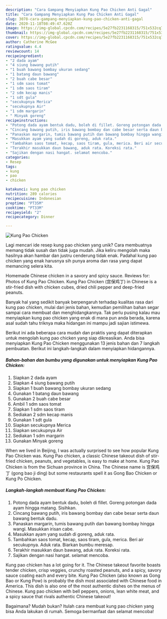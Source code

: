 ```yaml
---
description: "Cara Gampang Menyiapkan Kung Pao Chicken Anti Gagal"
title: "Cara Gampang Menyiapkan Kung Pao Chicken Anti Gagal"
slug: 3078-cara-gampang-menyiapkan-kung-pao-chicken-anti-gagal
date: 2020-11-18T08:49:47.620Z
image: https://img-global.cpcdn.com/recipes/5e27fb2231168315/751x532cq70/kung-pao-chicken-foto-resep-utama.jpg
thumbnail: https://img-global.cpcdn.com/recipes/5e27fb2231168315/751x532cq70/kung-pao-chicken-foto-resep-utama.jpg
cover: https://img-global.cpcdn.com/recipes/5e27fb2231168315/751x532cq70/kung-pao-chicken-foto-resep-utama.jpg
author: Catherine McGee
ratingvalue: 4.4
reviewcount: 14
recipeingredient:
- "2 dada ayam"
- "4 siung bawang putih"
- "1 buah bawang bombay ukuran sedang"
- "1 batang daun bawang"
- "2 buah cabe besar"
- "1 sdm saos tomat"
- "1 sdm saos tiram"
- "2 sdm kecap manis"
- "1 sdt gula"
- "secukupnya Merica"
- "secukupnya Air"
- "1 sdm margarin"
- " Minyak goreng"
recipeinstructions:
- "Potong dada ayam bentuk dadu, boleh di fillet. Goreng potongan dada ayam hingga matang. Sisihkan."
- "Cincang bawang putih, iris bawang bombay dan cabe besar serta daun bawang bentuk dadu."
- "Panaskan margarin, tumis bawang putih dan bawang bombay hingga wangi. Masukkan irisan cabe."
- "Masukkan ayam yang sudah di goreng, aduk rata."
- "Tambahkan saos tomat, kecap, saos tiram, gula, merica. Beri air secukupnya. Aduk rata. Biarkan bumbu meresap."
- "Terakhir masukkan daun bawang, aduk rata. Koreksi rata."
- "Sajikan dengan nasi hangat. selamat mencoba."
categories:
- Resep
tags:
- kung
- pao
- chicken

katakunci: kung pao chicken 
nutrition: 289 calories
recipecuisine: Indonesian
preptime: "PT35M"
cooktime: "PT33M"
recipeyield: "2"
recipecategory: Dinner

---
```



![Kung Pao Chicken](https://img-global.cpcdn.com/recipes/5e27fb2231168315/751x532cq70/kung-pao-chicken-foto-resep-utama.jpg)

Lagi mencari ide resep kung pao chicken yang unik? Cara membuatnya memang tidak susah dan tidak juga mudah. Jika keliru mengolah maka hasilnya akan hambar dan justru cenderung tidak enak. Padahal kung pao chicken yang enak harusnya sih punya aroma dan rasa yang dapat memancing selera kita.

Homemade Chinese chicken in a savory and spicy sauce. Reviews for: Photos of Kung Pao Chicken. Kung Pao Chicken (宫保鸡丁) in Chinese is a stir-fried dish with chicken cubes, dried chili pepper and deep-fried peanuts.

Banyak hal yang sedikit banyak berpengaruh terhadap kualitas rasa dari kung pao chicken, mulai dari jenis bahan, kemudian pemilihan bahan segar sampai cara membuat dan menghidangkannya. Tak perlu pusing kalau mau menyiapkan kung pao chicken yang enak di mana pun anda berada, karena asal sudah tahu triknya maka hidangan ini mampu jadi sajian istimewa.


Berikut ini ada beberapa cara mudah dan praktis yang dapat diterapkan untuk mengolah kung pao chicken yang siap dikreasikan. Anda bisa menyiapkan Kung Pao Chicken menggunakan 13 jenis bahan dan 7 langkah pembuatan. Berikut ini langkah-langkah dalam menyiapkan hidangannya.

<!--inarticleads1-->

##### Bahan-bahan dan bumbu yang digunakan untuk menyiapkan Kung Pao Chicken:

1. Siapkan 2 dada ayam
1. Siapkan 4 siung bawang putih
1. Siapkan 1 buah bawang bombay ukuran sedang
1. Gunakan 1 batang daun bawang
1. Gunakan 2 buah cabe besar
1. Ambil 1 sdm saos tomat
1. Siapkan 1 sdm saos tiram
1. Sediakan 2 sdm kecap manis
1. Gunakan 1 sdt gula
1. Siapkan secukupnya Merica
1. Siapkan secukupnya Air
1. Sediakan 1 sdm margarin
1. Gunakan  Minyak goreng


When we lived in Beijing, I was actually surprised to see how popular Kung Pao Chicken was. Kung Pao chicken, a classic Chinese takeout dish of stir-fried chicken, peanuts, and vegetables, is easy to make at home. Kung Pao Chicken is from the Sichuan province in China. The Chinese name is 宫保鸡丁 (gong bao ji ding) but some restaurants spell it as Gong Bao Chicken or Kung Po Chicken. 

<!--inarticleads2-->

##### Langkah-langkah membuat Kung Pao Chicken:

1. Potong dada ayam bentuk dadu, boleh di fillet. Goreng potongan dada ayam hingga matang. Sisihkan.
1. Cincang bawang putih, iris bawang bombay dan cabe besar serta daun bawang bentuk dadu.
1. Panaskan margarin, tumis bawang putih dan bawang bombay hingga wangi. Masukkan irisan cabe.
1. Masukkan ayam yang sudah di goreng, aduk rata.
1. Tambahkan saos tomat, kecap, saos tiram, gula, merica. Beri air secukupnya. Aduk rata. Biarkan bumbu meresap.
1. Terakhir masukkan daun bawang, aduk rata. Koreksi rata.
1. Sajikan dengan nasi hangat. selamat mencoba.


Kung pao chicken has a lot going for it. The Chinese takeout favorite boasts tender chicken, crisp veggies, crunchy roasted peanuts, and a spicy, savory sauce coating each and every bite. Kung Pao Chicken (also known as Gong Bao or Kung Pow) is probably the dish most associated with Chinese food in America. This dish is also one of the most authentic dishes on the menus of Chinese. Kung pao chicken with bell peppers, onions, lean white meat, and a spicy sauce that rivals authentic Chinese takeout! 

Bagaimana? Mudah bukan? Itulah cara membuat kung pao chicken yang bisa Anda lakukan di rumah. Semoga bermanfaat dan selamat mencoba!
